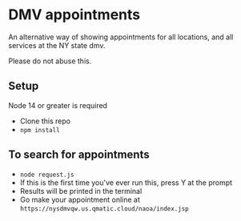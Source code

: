# DMV appointments

An alternative way of showing appointments for all locations, and all services at the NY state dmv.

Please do not abuse this.

## Setup

Node 14 or greater is required

* Clone this repo
* `npm install`

## To search for appointments
* `node request.js`
* If this is the first time you've ever run this, press Y at the prompt
* Results will be printed in the terminal
* Go make your appointment online at `https://nysdmvqw.us.qmatic.cloud/naoa/index.jsp`
